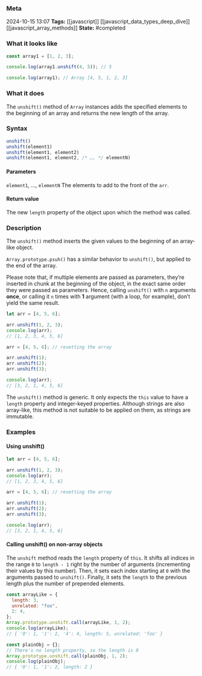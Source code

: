 ### Meta
2024-10-15 13:07
**Tags:** [[javascript]] [[javascript_data_types_deep_dive]] [[javascript_array_methods]]
**State:** #completed 

### What it looks like
```JavaScript title:app.js
const array1 = [1, 2, 3];

console.log(array1.unshift(4, 5)); // 5

console.log(array1); // Array [4, 5, 1, 2, 3]
```

### What it does
The `unshift()` method of `Array` instances adds the specified elements to the beginning of an array and returns the new length of the array.

### Syntax
```JavaScript title:app.js
unshift()
unshift(element1)
unshift(element1, element2)
unshift(element1, element2, /* …, */ elementN)
```

#### Parameters
`element1`, …, `elementN`
	The elements to add to the front of the `arr`.

#### Return value
The new `length` property of the object upon which the method was called.

### Description
The `unshift()` method inserts the given values to the beginning of an array-like object.

`Array.prototype.psuh()` has a similar behavior to `unshift()`, but applied to the end of the array.

Please note that, if multiple elements are passed as parameters, they’re inserted in chunk at the beginning of the object, in the exact same order they were passed as parameters. Hence, calling `unshift()` with `n` arguments **once**, or calling it `n` times with **1** argument (with a loop, for example), don’t yield the same result.

```JavaScript title:app.js
let arr = [4, 5, 6];

arr.unshift(1, 2, 3);
console.log(arr);
// [1, 2, 3, 4, 5, 6]

arr = [4, 5, 6]; // resetting the array

arr.unshift(1);
arr.unshift(2);
arr.unshift(3);

console.log(arr);
// [3, 2, 1, 4, 5, 6]
```

The `unshift()` method is generic. It only expects the `this` value to have a `length` property and integer-keyed properties. Although strings are also array-like, this method is not suitable to be applied on them, as strings are immutable.

### Examples
#### Using unshift()
```JavaScript title:app.js
let arr = [4, 5, 6];

arr.unshift(1, 2, 3);
console.log(arr);
// [1, 2, 3, 4, 5, 6]

arr = [4, 5, 6]; // resetting the array

arr.unshift(1);
arr.unshift(2);
arr.unshift(3);

console.log(arr);
// [3, 2, 1, 4, 5, 6]
```

#### Calling unshift() on non-array objects
The `unshift` method reads the `length` property of `this`. It shifts all indices in the range `0` to `length - 1` right by the number of arguments (incrementing their values by this number). Then, it sets each index starting at `0` with the arguments passed to `unshift()`. Finally, it sets the `length` to the previous length plus the number of prepended elements.

```JavaScript title:app.js
const arrayLike = {
  length: 3,
  unrelated: "foo",
  2: 4,
};
Array.prototype.unshift.call(arrayLike, 1, 2);
console.log(arrayLike);
// { '0': 1, '1': 2, '4': 4, length: 5, unrelated: 'foo' }

const plainObj = {};
// There's no length property, so the length is 0
Array.prototype.unshift.call(plainObj, 1, 2);
console.log(plainObj);
// { '0': 1, '1': 2, length: 2 }
```